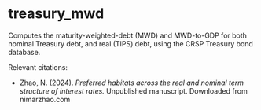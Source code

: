 # treasury_mwd
Computes the maturity-weighted-debt (MWD) and MWD-to-GDP for both nominal Treasury debt, and real (TIPS) debt, using the CRSP Treasury bond database. 

Relevant citations:
* Zhao, N. (2024). _Preferred habitats across the real and nominal term structure of interest rates._ Unpublished manuscript. Downloaded from nimarzhao.com
